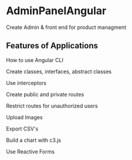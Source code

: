 # AdminPanelAngular
Create Admin &amp; front end for product managment


## Features of Applications
How to use Angular CLI

Create classes, interfaces, abstract classes

Use interceptors

Create public and private routes

Restrict routes for unauthorized users

Upload Images

Export CSV's

Build a chart with c3.js

Use Reactive Forms
